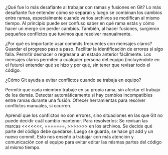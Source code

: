 ¿Qué fue lo más desafiante al trabajar con ramas y fusiones en Git?
Lo más desafiante fue entender cómo se separan y luego se combinan los cambios entre ramas, especialmente cuando varios
archivos se modifican al mismo tiempo. Al principio puede ser confuso saber en qué rama estás y cómo hacer un merge sin 
perder cambios. También, al hacer fusiones, surgieron pequeños conflictos que tuvimos que resolver manualmente.

¿Por qué es importante usar commits frecuentes con mensajes claros?
Guardar el progreso paso a paso.
Facilitar la identificación de errores si algo falla.
Permitir deshacer o regresar a un estado anterior fácilmente.
Los mensajes claros permiten a cualquier persona del equipo (incluyéndote en el futuro) entender qué se hizo y por qué, sin tener que revisar todo el código.

¿Cómo Git ayuda a evitar conflictos cuando se trabaja en equipo?

Permitir que cada miembro trabaje en su propia rama, sin afectar el trabajo de los demás.
Detectar automáticamente si hay cambios incompatibles entre ramas durante una fusión.
Ofrecer herramientas para resolver conflictos manuales, si ocurren.

Aprendí que los conflictos no son errores, sino situaciones en las que Git no puede decidir cuál cambio mantener. Para resolverlos:
Se revisan las marcas <<<<<<<, =======, >>>>>>> en los archivos.
Se decide qué parte del código debe quedarse.
Luego se guarda, se hace git add y un nuevo commit.
Esto nos enseñó a trabajar con más atención y comunicación con el equipo para evitar editar las mismas partes del código al mismo tiempo.
